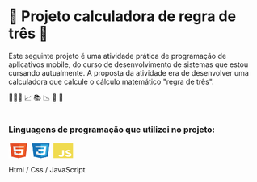 # 📐 Projeto calculadora de regra de três 📐
Este seguinte projeto é uma atividade prática de programação de aplicativos mobile, do curso de desenvolvimento de sistemas que estou cursando autualmente.
A proposta da atividade era de desenvolver uma calculadora que calcule o cálculo matemático "regra de três".

👩🏻‍🏫 📈 📚 📉  📏 🧮 

#

### Linguagens de programação que utilizei no projeto:
<img align="center" alt="HTML" height="30" width="40" src="https://raw.githubusercontent.com/devicons/devicon/master/icons/html5/html5-original.svg"> <img align="center" alt="CSS" height="30" width="40" src="https://raw.githubusercontent.com/devicons/devicon/master/icons/css3/css3-original.svg"> <img align="center" alt="Js" height="30" width="40" src="https://raw.githubusercontent.com/devicons/devicon/master/icons/javascript/javascript-plain.svg">

Html / Css / JavaScript

